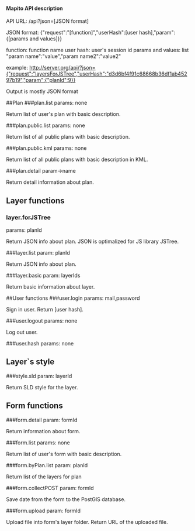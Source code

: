 #### Mapito API description

API URL: <server URL>/api?json=[JSON format]

JSON format: 
{"request":"[function]","userHash":[user hash],"param":{[params and values]}}

function: function name
user hash: user's session id
params and values: list "param name":"value","param name2":"value2"

example: http://server.org/api/?json={"request":"layersForJSTree","userHash":"d3d6bf4f91c68668b36df1ab45297b19","param":{"planId":9}}

Output is mostly JSON format
  
    
##Plan
###plan.list
params: none
        
Return list of user's plan with basic description. 
        
###plan.public.list
params: none
        
Return list of all public plans with basic description. 
        
###plan.public.kml
params: none
        
Return list of all public plans with basic description in KML.
        
###plan.detail
param->name
        
Return detail information about plan.

## Layer functions

### layer.forJSTree
params: planId
    
Return JSON info about plan. JSON is optimalized for JS library JSTree.
    
###layer.list
param: planId
        
Return JSON info about plan.
        
###layer.basic
param: layerIds
        
Return basic information about layer. 
        

##User functions
###user.login
params: mail,password
        
Sign in user. Return [user hash].
        
###user.logout
params: none
        
Log out user.
        
###user.hash
params: none

## Layer`s style
###style.sld
param: layerId
        
Return SLD style for the layer.
    
## Form functions

###form.detail
param: formId
        
Return information about form.
        

###form.list
params: none
        
Return list of user's form with basic description. 
        
###form.byPlan.list
param: planId
        
Return list of the layers for plan
        
###form.collectPOST
param: formId
        
Save date from the form to the PostGIS database.
        
###form.upload
param: formId
        
Upload file into form's layer folder. Return URL of the uploaded file.
        